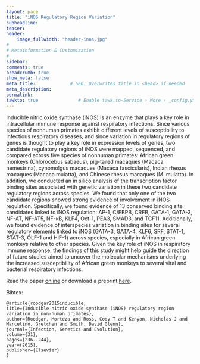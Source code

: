 ```yaml
---
layout: page
title: "iNOS Regulatory Region Variation"
subheadline: 
teaser: 
header:
    image_fullwidth: "header-inos.jpg"
#
# Metainformation & Customization
#
sidebar: 
comments: true
breadcrumb: true
show_meta: false
meta_title:             # SEO: Overwrites title in <head> if needed
meta_description:
permalink:
tawkto: true               # Enable tawk.to-Service › More › _config.yml
---
```

<div class="row">
<div class="medium-8 columns t30">
<img src="{{ site.url }}/images/inos.png" alt="">
</div><!-- /.medium-8.columns -->
</div><!-- /.row -->
Inducible nitric oxide synthase (iNOS) is an enzyme that plays a key role in intracellular immune response against respiratory infections. Since various species of nonhuman primates exhibit different levels of susceptibility to infectious respiratory diseases, and since variation in regulatory regions of genes is thought to play a key role in expression levels of genes, two candidate regulatory regions of iNOS were mapped, sequenced, and compared across five species of nonhuman primates: African green monkeys (Chlorocebus sabaeus), pig-tailed macaques (Macaca nemestrina), cynomolgus macaques (Macaca fascicularis), Indian rhesus macaques (Macaca mulatta), and Chinese rhesus macaques (M. mulatta). In addition, we conducted an in silico analysis of the transcription factor binding sites associated with genetic variation in these two candidate regulatory regions across species. We found that only one of the two candidate regions showed strong evidence of involvement in iNOS regulation. Specifically, we found evidence of 13 conserved binding site candidates linked to iNOS regulation: AP-1, C/EBPB, CREB, GATA-1, GATA-3, NF-AT, NF-AT5, NF-κB, KLF4, Oct-1, PEA3, SMAD3, and TCF11. Additionally, we found evidence of interspecies variation in binding sites for several regulatory elements linked to iNOS (GATA-3, GATA-4, KLF6, SRF, STAT-1, STAT-3, OLF-1 and HIF-1) across species, especially in African green monkeys relative to other species. Given the key role of iNOS in respiratory immune response, the findings of this study might help guide the direction of future studies aimed to uncover the molecular mechanisms underlying the increased susceptibility of African green monkeys to several viral and bacterial respiratory infections. 

Read the paper [online][1] or download a preprint [here][2].

Bibtex:
```
@article{roodgar2015inducible,
title={Inducible nitric oxide synthase (iNOS) regulatory region variation in non-human primates},
author={Roodgar, Morteza and Ross, Cody T and Kenyon, Nicholas J and Marcelino, Gretchen and Smith, David Glenn},
journal={Infection, Genetics and Evolution},
volume={31},
pages={236--244},
year={2015},
publisher={Elsevier}
}     
```


 [1]: http://www.sciencedirect.com/science/article/pii/S1567134815000192
 [2]: https://github.com/Ctross/ctross.github.io/blob/master/pdfs/iNOSPreprint.pdf
